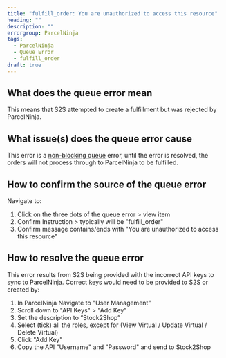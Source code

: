 ```yaml
---
title: "fulfill_order: You are unauthorized to access this resource"
heading: ""
description: ""
errorgroup: ParcelNinja 
tags:  
  - ParcelNinja
  - Queue Error
  - fulfill_order
draft: true
---
```


## What does the queue error mean

This means that S2S attempted to create a fulfillment but was rejected by ParcelNinja.

## What issue(s) does the queue error cause

This error is a [non-blocking queue](/documentation/key-concepts/queue/) error, until the error is resolved, the orders will not process through to ParcelNinja to be fulfilled.

## How to confirm the source of the queue error

Navigate to:

1. Click on the three dots of the queue error > view item
2. Confirm Instruction > typically will be "fulfill_order"
3. Confirm message contains/ends with "You are unauthorized to access this resource"

## How to resolve the queue error

This error results from S2S being provided with the incorrect API keys to sync to ParcelNinja. Correct keys would need to be provided to S2S or created by: 

1. In ParcelNinja Navigate to "User Management"
2. Scroll down to "API Keys" > "Add Key"
3. Set the description to “Stock2Shop”
4. Select (tick) all the roles, except for (View Virtual / Update Virtual / Delete Virtual)
5. Click "Add Key"
6. Copy the API "Username" and "Password" and send to Stock2Shop
